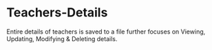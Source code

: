 # Teachers-Details
Entire details of teachers is saved to a file further focuses on Viewing, Updating, Modifying &amp; Deleting details.
